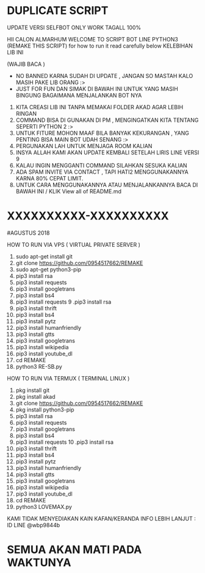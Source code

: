 # DUPLICATE SCRIPT
UPDATE VERSI SELFBOT ONLY
WORK TAGALL 100%

HII CALON ALMARHUM
WELCOME TO SCRIPT BOT LINE PYTHON3
(REMAKE THIS SCRIPT)
for how to run it
read carefully below
KELEBIHAN LIB INI

(WAJIB BACA )
- NO BANNED KARNA SUDAH DI UPDATE , JANGAN SO MASTAH KALO MASIH PAKE LIB ORANG :>
- JUST FOR FUN DAN SIMAK DI BAWAH INI UNTUK YANG MASIH BINGUNG BAGAIMANA MENJALANKAN BOT NYA

1. KITA CREASI LIB INI TANPA MEMAKAI FOLDER AKAD AGAR LEBIH RINGAN
2. COMMAND BISA DI GUNAKAN DI PM , MENGINGATKAN KITA TENTANG SEPERTI PYTHON 2 :>
3. UNTUK FITURE MOHON MAAF BILA BANYAK KEKURANGAN , YANG PENTING BISA MAIN BOT UDAH SENANG :>
4. PERGUNAKAN LAH UNTUK MENJAGA ROOM KALIAN
5. INSYA ALLAH KAMI AKAN UPDATE KEMBALI SETELAH LIRIS LINE VERSI 9
6. KALAU INGIN MENGGANTI COMMAND SILAHKAN SESUKA KALIAN
7. ADA SPAM INVITE VIA CONTACT , TAPI HATI2 MENGGUNAKANNYA KARNA 80% CEPAT LIMIT.
8. UNTUK CARA MENGGUNAKANNYA ATAU MENJALANKANNYA BACA DI BAWAH INI / KLIK View all of README.md

# XXXXXXXXXX-XXXXXXXXXX
#AGUSTUS 2018

HOW TO RUN VIA VPS ( VIRTUAL PRIVATE SERVER )
1. sudo apt-get install git
2. git clone https://github.com/0954517662/REMAKE
3. sudo apt-get python3-pip
4. pip3 install rsa
5. pip3 install requests
6. pip3 install googletrans
7. pip3 install bs4
8. pip3 install requests
9 .pip3 install rsa
10. pip3 install thrift
11. pip3 install bs4
12. pip3 install pytz
13. pip3 install humanfriendly
14. pip3 install gtts
15. pip3 install googletrans
16. pip3 install wikipedia
17. pip3 install youtube_dl
18. cd REMAKE
19. python3 RE-SB.py


HOW TO RUN VIA TERMUX ( TERMINAL LINUX )
1. pkg install git
2. pkg install akad
3. git clone https://github.com/0954517662/REMAKE
4. pkg install python3-pip
5. pip3 install rsa
6. pip3 install requests
7. pip3 install googletrans
8. pip3 install bs4
9. pip3 install requests
10 .pip3 install rsa
11. pip3 install thrift
12. pip3 install bs4
13. pip3 install pytz
14. pip3 install humanfriendly
15. pip3 install gtts
16. pip3 install googletrans
17. pip3 install wikipedia
18. pip3 install youtube_dl
19. cd REMAKE
20. python3 LOVEMAX.py

KAMI TIDAK MENYEDIAKAN KAIN KAFAN/KERANDA
INFO LEBIH LANJUT : ID LINE @wbp9844b

# SEMUA AKAN MATI PADA WAKTUNYA
